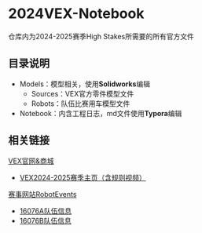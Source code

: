 # 2024VEX-Notebook

仓库内为2024-2025赛季High Stakes所需要的所有官方文件

## 目录说明

- Models：模型相关，使用**Solidworks**编辑
  - Sources：VEX官方零件模型文件
  - Robots：队伍比赛用车模型文件
- Notebook：内含工程日志，md文件使用**Typora**编辑

## 相关链接

[VEX官网&商城](www.vexrobotics.com)

- [VEX2024-2025赛季主页（含规则视频）](https://www.vexrobotics.com/v5/competition/vrc-current-game)

[赛事网站RobotEvents](https://www.robotevents.com/zh-CN)

- [16076A队伍信息](https://www.robotevents.com/zh-CN/teams/VRC/16076A)
- [16076B队伍信息](https://www.robotevents.com/zh-CN/teams/VRC/16076B)

